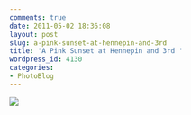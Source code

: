 ```yaml
---
comments: true
date: 2011-05-02 18:36:08
layout: post
slug: a-pink-sunset-at-hennepin-and-3rd
title: 'A Pink Sunset at Hennepin and 3rd '
wordpress_id: 4130
categories:
- PhotoBlog
---
```


![](http://ryanfitzer.com/main/wp-content/uploads/2011/05/photo1-950x709.jpg)
